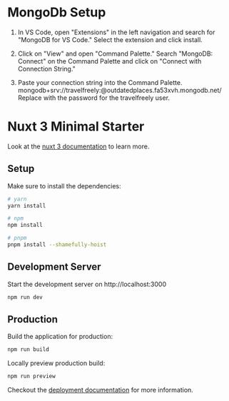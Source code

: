 # MongoDb Setup

1. In VS Code, open "Extensions" in the left navigation and search for "MongoDB for VS Code." Select the extension and click install.

2. Click on "View" and open "Command Palette."
Search "MongoDB: Connect" on the Command Palette and click on "Connect with Connection String."

3. Paste your connection string into the Command Palette.
mongodb+srv://travelfreely:<password>@outdatedplaces.fa53xvh.mongodb.net/
Replace <password> with the password for the travelfreely user.







# Nuxt 3 Minimal Starter

Look at the [nuxt 3 documentation](https://v3.nuxtjs.org) to learn more.

## Setup

Make sure to install the dependencies:

```bash
# yarn
yarn install

# npm
npm install

# pnpm
pnpm install --shamefully-hoist
```

## Development Server

Start the development server on http://localhost:3000

```bash
npm run dev
```

## Production

Build the application for production:

```bash
npm run build
```

Locally preview production build:

```bash
npm run preview
```

Checkout the [deployment documentation](https://v3.nuxtjs.org/docs/deployment) for more information.
